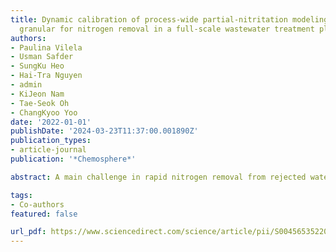 ```yaml
---
title: Dynamic calibration of process-wide partial-nitritation modeling with airlift
  granular for nitrogen removal in a full-scale wastewater treatment plant
authors:
- Paulina Vilela
- Usman Safder
- SungKu Heo
- Hai-Tra Nguyen
- admin
- KiJeon Nam
- Tae-Seok Oh
- ChangKyoo Yoo
date: '2022-01-01'
publishDate: '2024-03-23T11:37:00.001890Z'
publication_types:
- article-journal
publication: '*Chemosphere*'

abstract: A main challenge in rapid nitrogen removal from rejected water in wastewater treatment plants (WWTPs) is growth of biomass by nitrite-oxidizing bacteria (NOB) and ammonia-oxidizing bacteria (AOB). In this study, partial nitritation (PN) coupled with air-lift granular unit (AGU) technology was applied to enhance nitrogen-removal efficiency in WWTPs. For successful PN process at high-nitrogen-influent conditions, a pH of 7.5–8 for high free-ammonia concentrations and AOB for growth of total bacterial populations are required. The PN process in a sequential batch reactor (SBR) with AGU was modeled as an activated sludge model (ASM), and dynamic calibration using full-scale plant data was performed to enhance aeration in the reactor and improve the nitrite-to-ammonia ratio in the PN effluent. In steady-state and dynamic calibrations, the measured and modeled values of the output were in close agreement. Sensitivity analysis revealed that the kinetic and stoichiometric parameters are associated with growth and decay of heterotrophs, AOB, and NOB microorganisms. Overall, 80% of the calibrated data fit the measured data. Stage 1 of the dynamic calibration showed NO2 and NO3 values close to 240 mg/L and 100 mg/L, respectively. Stage 2 showed NH4 values of 200 mg/L at day 30 with the calibrated effluent NO2 and NO3 value of 250 mg/L. In stage 3, effluent NH4 concentration was 200 mg/L at day 60.

tags:
- Co-authors
featured: false

url_pdf: https://www.sciencedirect.com/science/article/pii/S004565352201904X
---
```

